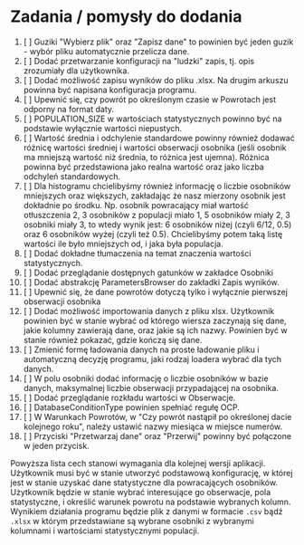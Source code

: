 # Zadania / pomysły do dodania

1.  [ ] Guziki "Wybierz plik" oraz "Zapisz dane" to powinien być jeden guzik - wybór pliku automatycznie przelicza dane.
2.  [ ] Dodać przetwarzanie konfiguracji na "ludzki" zapis, tj. opis zrozumiały dla użytkownika.
3.  [ ] Dodać możliwość zapisu wyników do pliku .xlsx. Na drugim arkuszu powinna być napisana konfiguracja programu.
4.  [ ] Upewnić się, czy powrót po określonym czasie w Powrotach jest odporny na format daty.
5.  [ ] POPULATION_SIZE w wartościach statystycznych powinno być na podstawie wyłącznie wartości niepustych.
6.  [ ] Wartość średnia i odchylenie standardowe powinny również dodawać różnicę wartości średniej i wartości obserwacji osobnika (jeśli osobnik ma mniejszą wartość niż średnia, to różnica jest ujemna). Różnica powinna być przedstawiona jako realna wartość oraz jako liczba odchyleń standardowych.
7.  [ ] Dla histogramu chcielibyśmy również informację o liczbie osobników mniejszych oraz większych, zakładając że nasz mierzony osobnik jest dokładnie po środku. Np. osobnik powracający miał wartość otłuszczenia 2, 3 osobników z populacji miało 1, 5 osobników miały 2, 3 osobniki miały 3, to wtedy wynik jest: 6 osobników niżej (czyli 6/12, 0.5) oraz 6 osobników wyżej (czyli też 0.5). Chcielibyśmy potem taką listę wartości ile było mniejszych od, i jaka była populacja.
8.  [ ] Dodać dokładne tłumaczenia na temat znaczenia wartości statystycznych.
9.  [ ] Dodać przeglądanie dostępnych gatunków w zakładce Osobniki
10. [ ] Dodać abstrakcję ParametersBrowser do zakładki Zapis wyników.
11. [ ] Upewnić się, że dane powrotów dotyczą tylko i wyłącznie pierwszej obserwacji osobnika
12. [ ] Dodać możliwość importowania danych z pliku xlsx. Użytkownik powinien być w stanie wybrać od którego wiersza zaczynają się dane, jakie kolumny zawierają dane, oraz jakie są ich nazwy. Powinien być w stanie również pokazać, gdzie kończą się dane.
13. [ ] Zmienić formę ładowania danych na proste ładowanie pliku i automatyczną decyzję programu, jaki rodzaj loadera wybrać dla tych danych.
14. [ ] W polu osobniki dodać informację o liczbie osobników w bazie danych, maksymalnej liczbie obserwacji przypadającej na osobnika.
15. [ ] Dodać przeglądanie rozkładu wartości w Obserwacje.
16. [ ] DatabaseConditionType powinien spełniać regułę OCP.
17. [ ] W Warunkach Powrotów, w "Czy powrót nastąpił po określonej dacie kolejnego roku", należy ustawić nazwy miesiąca w miejsce numerów.
18. [ ] Przyciski "Przetwarzaj dane" oraz "Przerwij" powinny być połączone w jeden przycisk.

Powyższa lista cech stanowi wymagania dla kolejnej wersji aplikacji. Użytkownik musi być w stanie utworzyć podstawową konfigurację, w której jest w stanie uzyskać dane statystyczne dla powracających osobników. Użytkownik będzie w stanie wybrać interesujące go obserwacje, pola statystyczne, i określić warunek powrotu na podstawie wybranych kolumn. Wynikiem działania programu będzie plik z danymi w formacie `.csv` bądź `.xlsx` w którym przedstawiane są wybrane osobniki z wybranymi kolumnami i wartościami statystycznymi populacji.